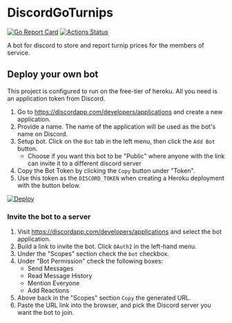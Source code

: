 # DiscordGoTurnips
[![Go Report Card](https://goreportcard.com/badge/github.com/alexberryman/DiscordGoTurnips)](https://goreportcard.com/report/github.com/alexberryman/DiscordGoTurnips)
[![Actions Status](https://github.com/alexberryman/discordgoturnips/workflows/Go/badge.svg)](https://github.com/alexberryman/discordgoturnips/actions)

A bot for discord to store and report turnip prices for the members of service.

## Deploy your own bot
This project is configured to run on the free-tier of heroku. All you need is an application token from Discord.

1. Go to https://discordapp.com/developers/applications and create a new application. 
1. Provide a name. The name of the application will be used as the bot's name on Discord.
1. Setup bot. Click on the `Bot` tab in the left menu, then click the `Add Bot` button.
    - Choose if you want this bot to be "Public" where anyone with the link can invite it to a different discord server
1. Copy the Bot Token by clicking the `Copy` button under "Token".
1. Use this token as the `DISCORD_TOKEN` when creating a Heroku deployment with the button below.

[![Deploy](https://www.herokucdn.com/deploy/button.png)](https://heroku.com/deploy)

### Invite the bot to a server
1. Visit https://discordapp.com/developers/applications and select the bot application.
1. Build a link to invite the bot. Click `OAuth2` in the left-hand menu.
1. Under the "Scopes" section check the `bot` checkbox.
1. Under "Bot Permission" check the following boxes:
    - Send Messages
    - Read Message History
    - Mention Everyone
    - Add Reactions
1. Above back in the "Scopes" section `Copy` the generated URL.
1. Paste the URL link into the browser, and pick the Discord server you want the bot to join.
